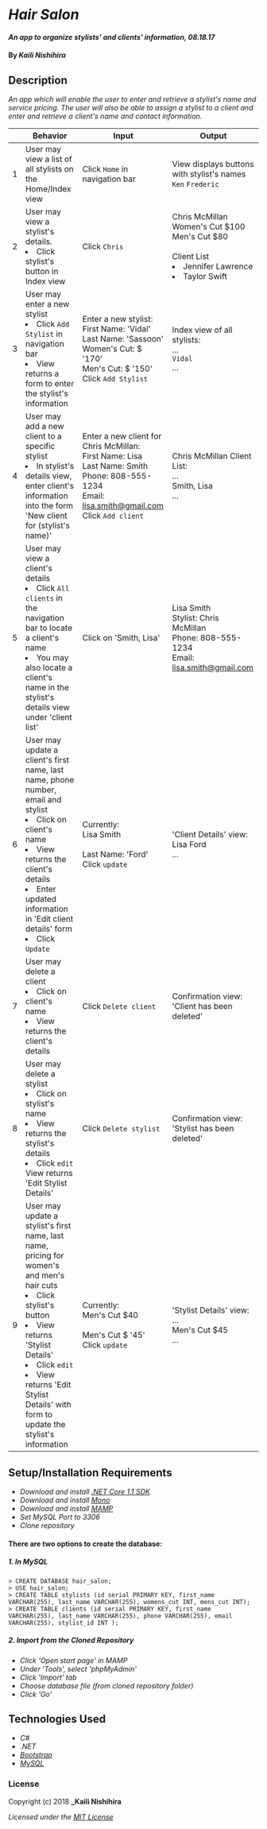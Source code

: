 # _Hair Salon_

#### _An app to organize stylists' and clients' information, 08.18.17_

#### By _**Kaili Nishihira**_

## Description

_An app which will enable the user to enter and retrieve a stylist's name and service pricing. The user will also be able to assign a stylist to a client and enter and retrieve a client's name and contact information._

|| Behavior  | Input  | Output  |
|---|---|---|---|
|1| User may view a list of all stylists on the Home/Index view  | Click `Home` in navigation bar  | View displays buttons with stylist's names `Ken` `Frederic` |
|2| User may view a stylist's details. <li>Click stylist's button in Index view</li>  | Click `Chris`  | Chris McMillan <br> Women's Cut $100 <br> Men's Cut $80 <br><br> Client List<li>Jennifer Lawrence</li><li>Taylor Swift</li> |
|3| User may enter a new stylist <li>Click `Add Stylist` in navigation bar</li> <li>View returns a form to enter the stylist's information| Enter a new stylist: <br> First Name: 'Vidal' <br> Last Name: 'Sassoon' <br> Women's Cut: $ '170' <br> Men's Cut: $ '150' <br> Click `Add Stylist`| Index view of all stylists: <br> ... <br> `Vidal` <br> ... |
|4| User may add a new client to a specific stylist <li>In stylist's details view, enter client's information into the form 'New client for (stylist's name)'</li> | Enter a new client for Chris McMillan: <br> First Name: Lisa <br> Last Name: Smith <br> Phone: 808-555-1234 <br> Email: lisa.smith@gmail.com <br> Click `Add client` | Chris McMillan Client List: <br> ... <br> Smith, Lisa <br> ... |
|5| User may view a client's details <li>Click `All clients` in the navigation bar to locate a client's name</li> <li>You may also locate a client's name in the stylist's details view under 'client list'</li> | Click on 'Smith, Lisa'  | Lisa Smith <br> Stylist: Chris McMillan <br> Phone: 808-555-1234 <br> Email: lisa.smith@gmail.com  |
|6| User may update a client's first name, last name, phone number, email and stylist<li>Click on client's name</li> <li>View returns the client's details</li> <li>Enter updated information in 'Edit client details' form</li> <li>Click `Update`</li> | Currently: <br> Lisa Smith <br><br> Last Name: 'Ford' <br> Click `update` | 'Client Details' view: <br> Lisa Ford <br> ... |
|7| User may delete a client <li>Click on client's name</li> <li>View returns the client's details</li>  | Click `Delete client`  | Confirmation view: 'Client has been deleted'  |
|8| User may delete a stylist <li>Click on stylist's name</li> <li>View returns the stylist's details</li> <li>Click `edit`</li> View returns 'Edit Stylist Details'</li> | Click `Delete stylist`  | Confirmation view: 'Stylist has been deleted'  |
|9| User may update a stylist's first name, last name, pricing for women's and men's hair cuts <li>Click stylist's button</li> <li>View returns 'Stylist Details'</li> <li>Click `edit`</li> <li>View returns 'Edit Stylist Details' with form to update the stylist's information | Currently: <br> Men's Cut $40 <br> <br> Men's Cut $ '45' <br> Click `update`  | 'Stylist Details' view: <br> ... <br> Men's Cut $45 <br> ...  |




## Setup/Installation Requirements

* _Download and install [.NET Core 1.1 SDK](https://www.microsoft.com/net/download/core)_
* _Download and install [Mono](http://www.mono-project.com/download/)_
* _Download and install [MAMP](https://www.mamp.info/en/)_
* _Set MySQL Port to 3306_
* _Clone repository_

#### There are two options to create the database:
##### 1. In MySQL
`> CREATE DATABASE hair_salon;`<br>
`> USE hair_salon;`<br>
`> CREATE TABLE stylists (id serial PRIMARY KEY, first_name VARCHAR(255), last_name VARCHAR(255), womens_cut INT, mens_cut INT);`<br>
`> CREATE TABLE clients (id serial PRIMARY KEY, first_name VARCHAR(255), last_name VARCHAR(255), phone VARCHAR(255), email VARCHAR(255), stylist_id INT );`
##### 2. Import from the Cloned Repository
* _Click 'Open start page' in MAMP_
* _Under 'Tools', select 'phpMyAdmin'_
* _Click 'Import' tab_
* _Choose database file (from cloned repository folder)_
* _Click 'Go'_

## Technologies Used
* _C#_
* _.NET_
* _[Bootstrap](http://getbootstrap.com/getting-started/)_
* _[MySQL](https://www.mysql.com/)_

### License

Copyright (c) 2018 **_Kaili Nishihira**

*Licensed under the [MIT License](https://opensource.org/licenses/MIT)*
